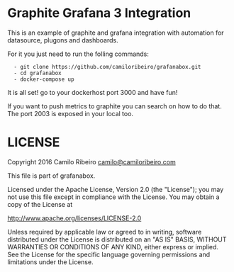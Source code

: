 # Graphite Grafana 3 Integration

This is an example of graphite and grafana integration with automation for datasource, plugons and dashboards.

For it you just need to run the folling commands:

      - git clone https://github.com/camiloribeiro/grafanabox.git
      - cd grafanabox
      - docker-compose up

It is all set! go to your dockerhost port 3000 and have fun!

If you want to push metrics to graphite you can search on how to do that. The port 2003 is exposed in your local too.

LICENSE
=======

Copyright 2016 Camilo Ribeiro camilo@camiloribeiro.com

This file is part of grafanabox.

Licensed under the Apache License, Version 2.0 (the "License"); you may not use this file except in compliance with the License. You may obtain a copy of the License at

http://www.apache.org/licenses/LICENSE-2.0

Unless required by applicable law or agreed to in writing, software distributed under the License is distributed on an "AS IS" BASIS, WITHOUT WARRANTIES OR CONDITIONS OF ANY KIND, either express or implied. See the License for the specific language governing permissions and limitations under the License.
